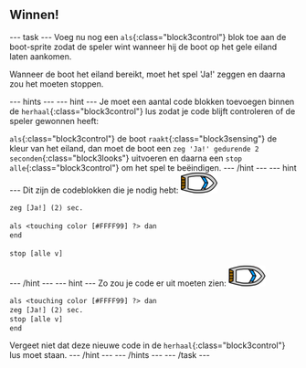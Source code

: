 ## Winnen!

\--- task \--- Voeg nu nog een `als`{:class="block3control"} blok toe aan de boot-sprite zodat de speler wint wanneer hij de boot op het gele eiland laten aankomen.

Wanneer de boot het eiland bereikt, moet het spel 'Ja!' zeggen en daarna zou het moeten stoppen.

\--- hints \--- \--- hint \--- Je moet een aantal code blokken toevoegen binnen de `herhaal`{:class="block3control"} lus zodat je code blijft controleren of de speler gewonnen heeft:

`als`{:class="block3control"} de boot `raakt`{:class="block3sensing"} de kleur van het eiland, dan moet de boot een `zeg 'Ja!' gedurende 2 seconden`{:class="block3looks"} uitvoeren en daarna een `stop alle`{:class="block3control"} om het spel te beëindigen. \--- /hint \--- \--- hint \--- Dit zijn de codeblokken die je nodig hebt: ![boot-sprite](images/boat_resize.png)

```blocks3
zeg [Ja!] (2) sec.

als <touching color [#FFFF99] ?> dan
end

stop [alle v]

```

\--- /hint \--- \--- hint \--- Zo zou je code er uit moeten zien: ![boot-sprite](images/boat_resize.png)

```blocks3
als <touching color [#FFFF99] ?> dan
zeg [Ja!] (2) sec.
stop [alle v]
end
```

Vergeet niet dat deze nieuwe code in de `herhaal`{:class="block3control"} lus moet staan. \--- /hint \--- \--- /hints \--- \--- /task \---